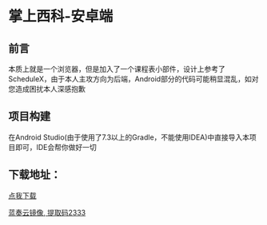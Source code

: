 # 掌上西科-安卓端
## 前言
本质上就是一个浏览器，但是加入了一个课程表小部件，设计上参考了ScheduleX，由于本人主攻方向为后端，Android部分的代码可能稍显混乱，如对您造成困扰本人深感抱歉

## 项目构建
在Android Studio(由于使用了7.3以上的Gradle，不能使用IDEA)中直接导入本项目即可，IDE会帮你做好一切

## 下载地址：

[点我下载](https://github.com/flben233/HandiSWUST-Android/releases/)

[蓝奏云镜像, 提取码2333](https://wwn.lanzoul.com/b0419zkwh)
